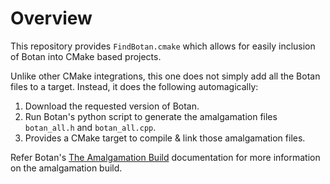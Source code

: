 # Overview

This repository provides `FindBotan.cmake` which allows for easily inclusion of Botan into CMake based projects.

Unlike other CMake integrations, this one does not simply add all the Botan files to a target. Instead, it does the following automagically:
1. Download the requested version of Botan.
2. Run Botan's python script to generate the amalgamation files `botan_all.h` and `botan_all.cpp`.
3. Provides a CMake target to compile & link those amalgamation files.

Refer Botan's [The Amalgamation Build](https://botan.randombit.net/handbook/building.html#amalgamation) documentation for more information on the amalgamation build.

